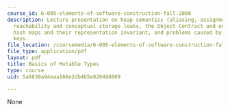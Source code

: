 ```yaml
---
course_id: 6-005-elements-of-software-construction-fall-2008
description: Lecture presentation on heap semantics (aliasing, assignment, field setting),
  reachability and conceptual storage leaks, the Object Contract and equality properties,
  hash maps and their representation invariant, and problems caused by mutation of
  keys.
file_location: /coursemedia/6-005-elements-of-software-construction-fall-2008/5a6830a94eaa166e2db4b5e820498609_MIT6_005f08_lec16.pdf
file_type: application/pdf
layout: pdf
title: Basics of Mutable Types
type: course
uid: 5a6830a94eaa166e2db4b5e820498609

---
```

None
